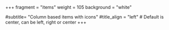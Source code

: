+++
fragment = "items"
weight = 105
background = "white"

#subtitle= "Column based items with icons"
#title_align = "left" # Default is center, can be left, right or center
+++